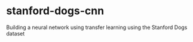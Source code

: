 # stanford-dogs-cnn
Building a neural network using transfer learning using the Stanford Dogs dataset
